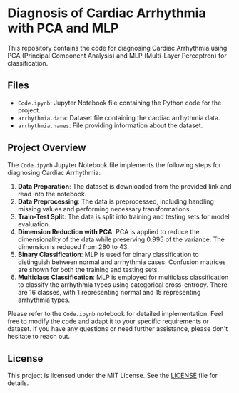 # Diagnosis of Cardiac Arrhythmia with PCA and MLP

This repository contains the code for diagnosing Cardiac Arrhythmia using PCA (Principal Component Analysis) and MLP (Multi-Layer Perceptron) for classification.

## Files

- `Code.ipynb`: Jupyter Notebook file containing the Python code for the project.
- `arrhythmia.data`: Dataset file containing the cardiac arrhythmia data.
- `arrhythmia.names`: File providing information about the dataset.

## Project Overview

The `Code.ipynb` Jupyter Notebook file implements the following steps for diagnosing Cardiac Arrhythmia:

1. **Data Preparation**: The dataset is downloaded from the provided link and read into the notebook.
2. **Data Preprocessing**: The data is preprocessed, including handling missing values and performing necessary transformations.
3. **Train-Test Split**: The data is split into training and testing sets for model evaluation.
4. **Dimension Reduction with PCA**: PCA is applied to reduce the dimensionality of the data while preserving 0.995 of the variance. The dimension is reduced from 280 to 43.
5. **Binary Classification**: MLP is used for binary classification to distinguish between normal and arrhythmia cases. Confusion matrices are shown for both the training and testing sets.
6. **Multiclass Classification**: MLP is employed for multiclass classification to classify the arrhythmia types using categorical cross-entropy. There are 16 classes, with 1 representing normal and 15 representing arrhythmia types.

Please refer to the `Code.ipynb` notebook for detailed implementation. Feel free to modify the code and adapt it to your specific requirements or dataset. If you have any questions or need further assistance, please don't hesitate to reach out.

## License

This project is licensed under the MIT License. See the [LICENSE](LICENSE) file for details.
